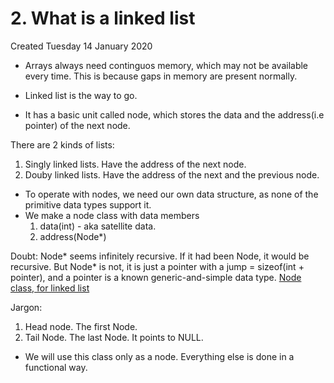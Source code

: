 # 2. What is a linked list
Created Tuesday 14 January 2020


* Arrays always need continguos memory, which may not be available every time. This is because gaps in memory are present normally.

* Linked list is the way to go.
* It has a basic unit called node, which stores the data and the address(i.e pointer) of the next node.

There are 2 kinds of lists:

1. Singly linked lists. Have the address of the next node.
2. Douby linked lists. Have the address of the next and the previous node.


* To operate with nodes, we need our own data structure, as none of the primitive data types support it.
* We make a node class with data members 
	1. data(int) - aka satellite data.
	2. address(Node*)

Doubt: Node\* seems infinitely recursive. If it had been Node, it would be recursive. But Node* is not, it is just a pointer with a jump = sizeof(int + pointer), and a pointer is a known generic-and-simple data type.
[Node class, for linked list](./2._What_is_a_linked_list/LinkedList_Node.hpp)

Jargon:
1. Head node. The first Node.
2. Tail Node. The last Node. It points to NULL.

* We will use this class only as a node. Everything else is done in a functional way.